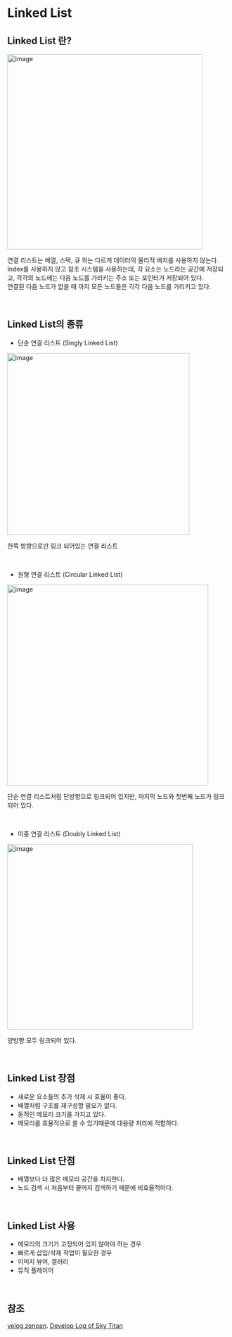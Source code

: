 # Linked List

## Linked List 란?

<img width="444" alt="image" src="https://user-images.githubusercontent.com/62639722/153745404-d3a9c5b1-5c46-4ae5-bf86-28c2f8b3859c.png">

연결 리스트는 배열, 스택, 큐 와는 다르게 데이터의 물리적 배치를 사용하지 않는다.  
Index를 사용하지 않고 참조 시스템을 사용하는데, 각 요소는 노드라는 공간에 저장되고, 각각의 노드에는 다음 노드를 가리키는 주소 또는 포인터가 저장되어 있다.  
연결된 다음 노드가 없을 때 까지 모든 노드들은 각각 다음 노드를 가리키고 있다.

<br>

## Linked List의 종류

* 단순 연결 리스트 (Singly Linked List)

<img width="414" alt="image" src="https://user-images.githubusercontent.com/62639722/153745572-95230704-1510-41c2-8c54-d4a5ecca58f5.png">

한쪽 방향으로만 링크 되어있는 연결 리스트

<br>

* 원형 연결 리스트 (Circular Linked List)

<img width="457" alt="image" src="https://user-images.githubusercontent.com/62639722/153745616-816c1aff-449e-4270-9653-1cc55d6c7642.png">

단순 연결 리스트처럼 단방향으로 링크되어 있지만, 마지막 노드와 첫번째 노드가 링크되어 있다.

<br>

* 이중 연결 리스트 (Doubly Linked List)

<img width="422" alt="image" src="https://user-images.githubusercontent.com/62639722/153745668-c223f5be-2972-47a0-b15c-d7a8e1b5dfef.png">

양방향 모두 링크되어 있다.

<br>

## Linked List 장점

* 새로운 요소들의 추가 삭제 시 효율이 좋다.
* 배열처럼 구조를 재구성할 필요가 없다.
* 동적인 메모리 크기를 가지고 있다.
* 메모리를 효율적으로 쓸 수 있기때문에 대용량 처리에 적합하다.

<br>

## Linked List 단점

* 배열보다 더 많은 메모리 공간을 차지한다.
* 노드 검색 시 처음부터 끝까지 검색하기 때문에 비효율적이다.

<br>

## Linked List 사용

* 메모리의 크기가 고정되어 있지 않아야 하는 경우
* 빠르게 삽입/삭제 작업이 필요한 경우
* 이미지 뷰어, 갤러리
* 뮤직 플레이어

<br>

## 참조

[velog zenoan](https://velog.io/@jha0402/Data-structure-%EA%B0%9C%EB%B0%9C%EC%9E%90%EB%9D%BC%EB%A9%B4-%EA%BC%AD-%EC%95%8C%EC%95%84%EC%95%BC-%ED%95%A0-7%EA%B0%80%EC%A7%80-%EC%9E%90%EB%A3%8C%EA%B5%AC%EC%A1%B0). 
[Develop Log of Sky Titan](https://skytitan.tistory.com/45)
